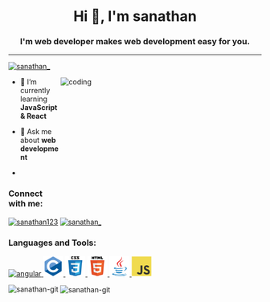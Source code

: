 <h1 align="center">Hi 👋, I'm sanathan</h1>
<h3 align="center">I'm web developer makes web development easy for you.</h3>
<hr> 

<p align="left"> <a href="https://twitter.com/sanathan_" target="blank"><img src="https://img.shields.io/twitter/follow/sanathan_?logo=twitter&style=for-the-badge" alt="sanathan_" /></a> </p>
<img align="right" alt="coding" width="400" height="250" src="https://media.istockphoto.com/vectors/concept-of-elearning-online-education-at-home-3d-realistic-vector-vector-id1325167730?k=20&m=1325167730&s=612x612&w=0&h=uU73irGkomGikSOnvY5Y8smg7Xhu7PGzDM4FlWvCsEY=">

- 🌱 I’m currently learning **JavaScript & React**

- 💬 Ask me about **web development**

- 

<h3 align="left">Connect with me:</h3>
<p align="left">
<a href="https://codepen.io/sanathan123" target="blank"><img align="center" src="https://raw.githubusercontent.com/rahuldkjain/github-profile-readme-generator/master/src/images/icons/Social/codepen.svg" alt="sanathan123" height="30" width="40" /></a>
<a href="https://twitter.com/sanathan_" target="blank"><img align="center" src="https://raw.githubusercontent.com/rahuldkjain/github-profile-readme-generator/master/src/images/icons/Social/twitter.svg" alt="sanathan_" height="30" width="40" /></a>
</p>

<h3 align="left">Languages and Tools:</h3>
<p align="left"> <a href="https://angular.io" target="_blank" rel="noreferrer"> <img src="https://angular.io/assets/images/logos/angular/angular.svg" alt="angular" width="40" height="40"/> </a> <a href="https://www.cprogramming.com/" target="_blank" rel="noreferrer"> <img src="https://raw.githubusercontent.com/devicons/devicon/master/icons/c/c-original.svg" alt="c" width="40" height="40"/> </a> <a href="https://www.w3schools.com/css/" target="_blank" rel="noreferrer"> <img src="https://raw.githubusercontent.com/devicons/devicon/master/icons/css3/css3-original-wordmark.svg" alt="css3" width="40" height="40"/> </a> <a href="https://www.w3.org/html/" target="_blank" rel="noreferrer"> <img src="https://raw.githubusercontent.com/devicons/devicon/master/icons/html5/html5-original-wordmark.svg" alt="html5" width="40" height="40"/> </a> <a href="https://www.java.com" target="_blank" rel="noreferrer"> <img src="https://raw.githubusercontent.com/devicons/devicon/master/icons/java/java-original.svg" alt="java" width="40" height="40"/> </a> <a href="https://developer.mozilla.org/en-US/docs/Web/JavaScript" target="_blank" rel="noreferrer"> <img src="https://raw.githubusercontent.com/devicons/devicon/master/icons/javascript/javascript-original.svg" alt="javascript" width="40" height="40"/> </a> </p>

<p><img align="left" src="https://github-readme-stats.vercel.app/api/top-langs?username=sanathan-git&show_icons=true&locale=en&layout=compact" alt="sanathan-git" /></p>

<p>&nbsp;<img align="center" src="https://github-readme-stats.vercel.app/api?username=sanathan-git&show_icons=true&locale=en" alt="sanathan-git" /></p>
